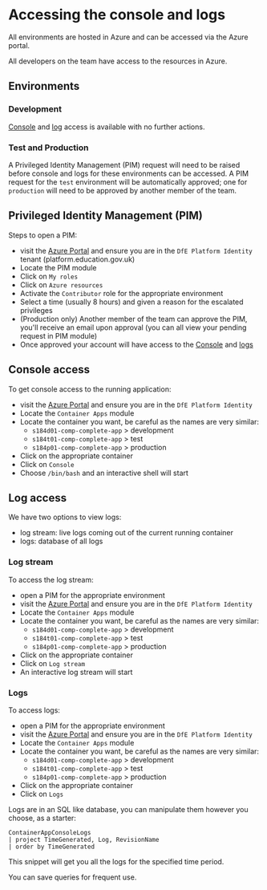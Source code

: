 # Accessing the console and logs

All environments are hosted in Azure and can be accessed via the Azure portal.

All developers on the team have access to the resources in Azure.

## Environments

### Development

[Console](#console-access) and [log](#log-access) access is available with no
further actions.

### Test and Production

A Privileged Identity Management (PIM) request will need to be raised before
console and logs for these environments can be accessed. A PIM request for the
`test` environment will be automatically approved; one for `production` will
need to be approved by another member of the team.

## Privileged Identity Management (PIM)

Steps to open a PIM:

- visit the [Azure Portal](https://portal.azure.com) and ensure you are in the
  `DfE Platform Identity` tenant (platform.education.gov.uk)
- Locate the PIM module
- Click on `My roles`
- Click on `Azure resources`
- Activate the `Contributor` role for the appropriate environment
- Select a time (usually 8 hours) and given a reason for the escalated
  privileges
- (Production only) Another member of the team can approve the PIM, you'll
  receive an email upon approval (you can all view your pending request in PIM
  module)
- Once approved your account will have access to the [Console](#console-access)
  and [logs](#log-access)

## Console access

To get console access to the running application:

- visit the [Azure Portal](https://portal.azure.com) and ensure you are in the
  `DfE Platform Identity`
- Locate the `Container Apps` module
- Locate the container you want, be careful as the names are very similar:
  - `s184d01-comp-complete-app` > development
  - `s184t01-comp-complete-app` > test
  - `s184p01-comp-complete-app` > production
- Click on the appropriate container
- Click on `Console`
- Choose `/bin/bash` and an interactive shell will start

## Log access

We have two options to view logs:

- log stream: live logs coming out of the current running container
- logs: database of all logs

### Log stream

To access the log stream:

- open a PIM for the appropriate environment
- visit the [Azure Portal](https://portal.azure.com) and ensure you are in the
  `DfE Platform Identity`
- Locate the `Container Apps` module
- Locate the container you want, be careful as the names are very similar:
  - `s184d01-comp-complete-app` > development
  - `s184t01-comp-complete-app` > test
  - `s184p01-comp-complete-app` > production
- Click on the appropriate container
- Click on `Log stream`
- An interactive log stream will start

### Logs

To access logs:

- open a PIM for the appropriate environment
- visit the [Azure Portal](https://portal.azure.com) and ensure you are in the
  `DfE Platform Identity`
- Locate the `Container Apps` module
- Locate the container you want, be careful as the names are very similar:
  - `s184d01-comp-complete-app` > development
  - `s184t01-comp-complete-app` > test
  - `s184p01-comp-complete-app` > production
- Click on the appropriate container
- Click on `Logs`

Logs are in an SQL like database, you can manipulate them however you choose, as
a starter:

```
ContainerAppConsoleLogs
| project TimeGenerated, Log, RevisionName
| order by TimeGenerated
```

This snippet will get you all the logs for the specified time period.

You can save queries for frequent use.
